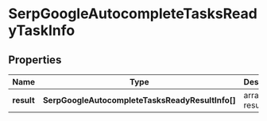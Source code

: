 # SerpGoogleAutocompleteTasksReadyTaskInfo

## Properties

| Name | Type | Description | Notes |
|------------ | ------------- | ------------- | -------------|
**result** | **SerpGoogleAutocompleteTasksReadyResultInfo[]** | array of results |[optional]|